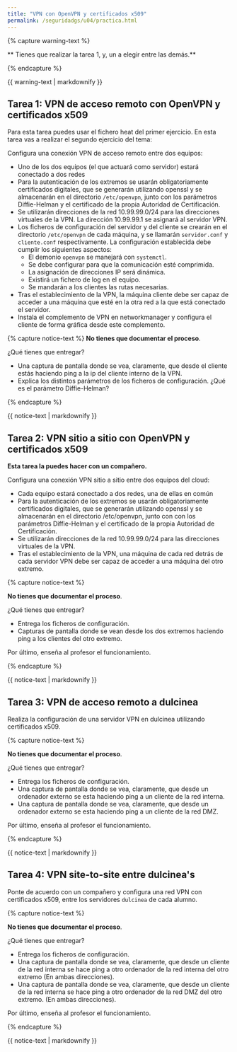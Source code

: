 ```yaml
---
title: "VPN con OpenVPN y certificados x509"
permalink: /seguridadgs/u04/practica.html
---
```

{% capture warning-text %}

** Tienes que realizar la tarea 1, y, un a elegir entre las demás.**

{% endcapture %}<div class="warning--info">{{ warning-text | markdownify }}</div>

## Tarea 1: VPN de acceso remoto con OpenVPN y certificados x509 

Para esta tarea puedes usar el fichero heat del primer ejercicio. En esta tarea vas a realizar el segundo ejercicio del tema:

Configura una conexión VPN de acceso remoto entre dos equipos: 

* Uno de los dos equipos (el que actuará como servidor) estará conectado a dos redes 
* Para la autenticación de los extremos se usarán obligatoriamente certificados digitales, que se generarán utilizando openssl y se almacenarán en el directorio `/etc/openvpn`, junto con  los parámetros Diffie-Helman y el certificado de la propia Autoridad de Certificación. 
* Se utilizarán direcciones de la red 10.99.99.0/24 para las direcciones virtuales de la VPN. La dirección 10.99.99.1 se asignará al servidor VPN. 
* Los ficheros de configuración del servidor y del cliente se crearán en el directorio `/etc/openvpn` de cada máquina, y se llamarán `servidor.conf` y `cliente.conf` respectivamente. La configuración establecida debe cumplir los siguientes aspectos:
    * El demonio `openvpn` se manejará con `systemctl`.
    * Se debe configurar para que la comunicación esté comprimida. 
    * La asignación de direcciones IP será dinámica.
    * Existirá un fichero de log en el equipo.
    * Se mandarán a los clientes las rutas necesarias.
* Tras el establecimiento de la VPN, la máquina cliente debe ser capaz de acceder a una máquina que esté en la otra red a la que está conectado el servidor. 
* Instala el complemento de VPN en networkmanager y configura el cliente de forma gráfica desde este complemento.

{% capture notice-text %}
**No tienes que documentar el proceso**. 

¿Qué tienes que entregar?

* Una captura de pantalla donde se vea, claramente, que desde el cliente estás haciendo ping a la ip del cliente interno de la VPN.
* Explica los distintos parámetros de los ficheros de configuración. ¿Qué es el parámetro Diffie-Helman?

{% endcapture %}<div class="notice--info">{{ notice-text | markdownify }}</div>

## Tarea 2: VPN sitio a sitio con OpenVPN y certificados x509 

**Esta tarea la puedes hacer con un compañero.**

Configura una conexión VPN sitio a sitio entre dos equipos del cloud: 

* Cada equipo estará conectado a dos redes, una de ellas en común 
* Para la autenticación de los extremos se usarán obligatoriamente certificados digitales, que se generarán utilizando openssl y se almacenarán en el directorio /etc/openvpn, junto con con los parámetros Diffie-Helman y el certificado de la propia Autoridad de Certificación. 
* Se utilizarán direcciones de la red 10.99.99.0/24 para las direcciones virtuales de la VPN. 
* Tras el establecimiento de la VPN, una máquina de cada red detrás de cada servidor VPN debe ser capaz de acceder a una máquina del otro extremo. 

{% capture notice-text %}

**No tienes que documentar el proceso**. 

¿Qué tienes que entregar?

* Entrega los ficheros de configuración.
* Capturas de pantalla donde se vean desde los dos extremos haciendo ping a los clientes del otro extremo.

Por último, enseña al profesor el funcionamiento.

{% endcapture %}<div class="notice--info">{{ notice-text | markdownify }}</div>

## Tarea 3: VPN de acceso remoto a dulcinea

Realiza la configuración de una servidor VPN en dulcinea utilizando certificados x509. 

{% capture notice-text %}

**No tienes que documentar el proceso**. 

¿Qué tienes que entregar?

* Entrega los ficheros de configuración.
* Una captura de pantalla donde se vea, claramente, que desde un ordenador externo se esta haciendo ping a un cliente de la red interna.
* Una captura de pantalla donde se vea, claramente, que desde un ordenador externo se esta haciendo ping a un cliente de la red DMZ.

Por último, enseña al profesor el funcionamiento.

{% endcapture %}<div class="notice--info">{{ notice-text | markdownify }}</div>

## Tarea 4: VPN site-to-site entre dulcinea's

Ponte de acuerdo con un compañero y configura una red VPN con certificados x509, entre los servidores `dulcinea` de cada alumno.

{% capture notice-text %}

**No tienes que documentar el proceso**. 

¿Qué tienes que entregar?

* Entrega los ficheros de configuración.
* Una captura de pantalla donde se vea, claramente, que desde un cliente de la red interna se hace ping a otro ordenador de la red interna del otro extremo (En ambas direcciones).
* Una captura de pantalla donde se vea, claramente, que desde un cliente de la red interna se hace ping a otro ordenador de la red DMZ del otro extremo. (En ambas direcciones).

Por último, enseña al profesor el funcionamiento.

{% endcapture %}<div class="notice--info">{{ notice-text | markdownify }}</div>

